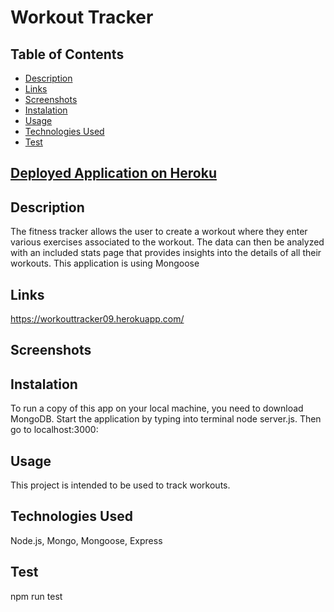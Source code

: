 # Workout Tracker 

## Table of Contents
- [Description](#Description)
- [Links](#Links) 
- [Screenshots](#Screenshots)
- [Instalation](#Instalation)
- [Usage](#Usage)
- [Technologies Used](#TechnologiesUsed)
- [Test](#Test)


## [Deployed Application on Heroku](https://workouttracker09.herokuapp.com/)

## Description

The fitness tracker allows the user to create a workout where they enter various exercises associated to the workout. The data can then be analyzed with an included stats page that provides insights into the details of all their workouts. 
This application is using Mongoose

## Links

https://workouttracker09.herokuapp.com/


## Screenshots


## Instalation 
To run a copy of this app on your local machine, you need to download MongoDB. 
Start the application by typing into terminal node server.js. Then go to localhost:3000:



## Usage 
This project is intended to be used to track workouts.
## Technologies Used
Node.js, Mongo, Mongoose, Express

## Test
npm run test
